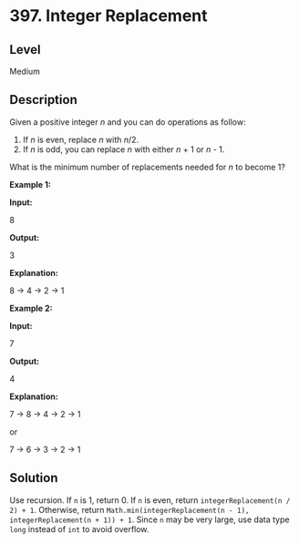 # 397. Integer Replacement
## Level
Medium

## Description
Given a positive integer *n* and you can do operations as follow:

1. If *n* is even, replace *n* with *n*/2.
2. If *n* is odd, you can replace *n* with either *n* + 1 or *n* - 1.

What is the minimum number of replacements needed for *n* to become 1?

**Example 1:**

**Input:**

8

**Output:**

3

**Explanation:**

8 -> 4 -> 2 -> 1

**Example 2:**

**Input:**

7

**Output:**

4

**Explanation:**

7 -> 8 -> 4 -> 2 -> 1

or

7 -> 6 -> 3 -> 2 -> 1

## Solution
Use recursion. If `n` is 1, return 0. If `n` is even, return `integerReplacement(n / 2) + 1`. Otherwise, return `Math.min(integerReplacement(n - 1), integerReplacement(n + 1)) + 1`. Since `n` may be very large, use data type `long` instead of `int` to avoid overflow.
